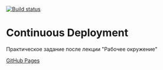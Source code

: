 [![Build status](https://ci.appveyor.com/api/projects/status/ds3he7j6b0pyf4ia/branch/main?svg=true)](https://ci.appveyor.com/project/Sapogoha/ahj-1-cd/branch/main)

# Continuous Deployment

Практическое задание после лекции "Рабочее окружение"

[GitHub Pages](https://sapogoha.github.io/ahj-1-cd/)
